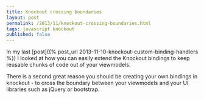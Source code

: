 ```yaml
---
title: Knockout crossing boundaries
layout: post
permalink: /2013/11/knockout-crossing-boundaries.html
tags: javascript knockout
published: false
---
```


In my last [post]({% post_url 2013-11-10-knockout-custom-binding-handlers %}) I looked at how you can easily extend the Knockout bindings to keep reusable chunks of code out of your viewmodels.

There is a second great reason you should be creating your own bindings in knockout - to cross the boundary between your viewmodels and your UI libraries such as jQuery or bootstrap.

<!-- more -->


